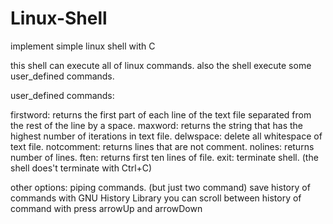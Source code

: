 # Linux-Shell
implement simple linux shell with C

this shell can execute all of linux commands.
also the shell execute some user_defined commands.

user_defined commands:

  firstword: returns the first part of each line of the text file separated from the rest of the line by a space.
  maxword: returns the string that has the highest number of iterations in text file.
  delwspace: delete all whitespace of text file.
  notcomment: returns lines that are not comment.
  nolines: returns number of lines.
  ften: returns first ten lines of file.
  exit: terminate shell. (the shell does't terminate with Ctrl+C) 
  

other options:
  piping commands. (but just two command)
  save history of commands with GNU History Library
  you can scroll between history of command with press arrowUp and arrowDown

